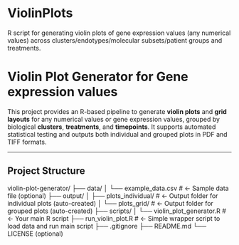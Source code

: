 # ViolinPlots
R script for generating violin plots of gene expression values (any numerical values) across clusters/endotypes/molecular subsets/patient groups and treatments.

# Violin Plot Generator for Gene expression values

This project provides an R-based pipeline to generate **violin plots** and **grid layouts** for any numerical values or gene expression values, grouped by biological **clusters**, **treatments**, and **timepoints**. It supports automated statistical testing and outputs both individual and grouped plots in PDF and TIFF formats.

---

## Project Structure
violin-plot-generator/
├── data/
│   └── example_data.csv         # <- Sample data file (optional)
├── output/
│   ├── plots_individual/        # <- Output folder for individual plots (auto-created)
│   └── plots_grid/              # <- Output folder for grouped plots (auto-created)
├── scripts/
│   └── violin_plot_generator.R  # <- Your main R script
├── run_violin_plot.R            # <- Simple wrapper script to load data and run main script
├── .gitignore
├── README.md
└── LICENSE (optional)


